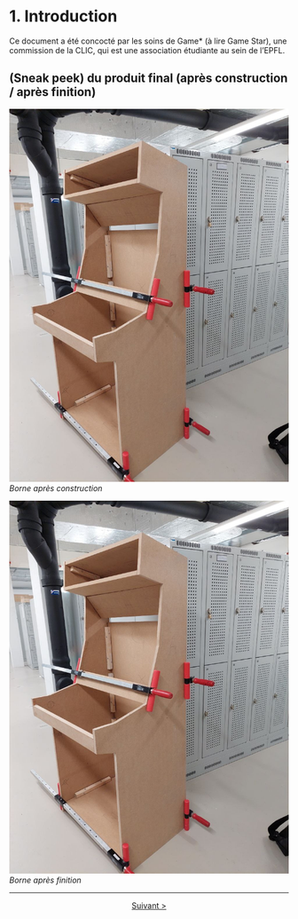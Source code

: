 # 1. Introduction

Ce document a été concocté par les soins de Game* (à lire Game Star), une commission de la CLIC, qui est une association étudiante au sein de l’EPFL.

## (Sneak peek) du produit final (après construction / après finition)

![borne-avant](./img/borne-avant.jpg)
*Borne après construction*

![borne-avant](./img/borne-avant.jpg)
*Borne après finition*

---

<p align="center"><a href="./2-preparation.md">Suivant &gt;</a></p>
